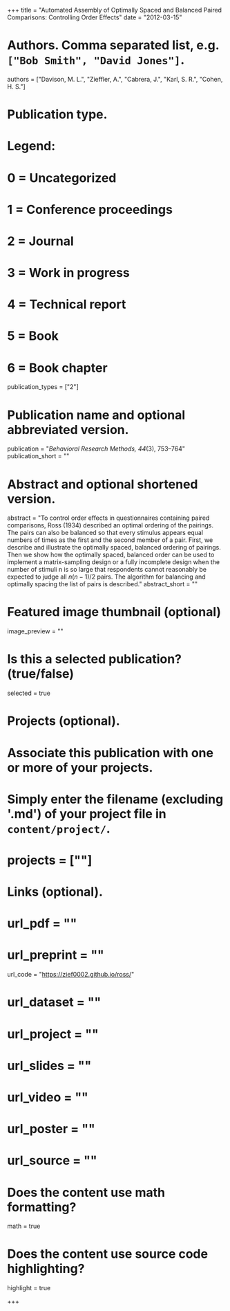 +++
title = "Automated Assembly of Optimally Spaced and Balanced Paired Comparisons: Controlling Order Effects"
date = "2012-03-15"

# Authors. Comma separated list, e.g. `["Bob Smith", "David Jones"]`.
authors = ["Davison, M. L.", "Zieffler, A.",  "Cabrera, J.", "Karl, S. R.", "Cohen, H. S."]

# Publication type.
# Legend:
# 0 = Uncategorized
# 1 = Conference proceedings
# 2 = Journal
# 3 = Work in progress
# 4 = Technical report
# 5 = Book
# 6 = Book chapter
publication_types = ["2"]

# Publication name and optional abbreviated version.
publication = "*Behavioral Research Methods, 44*(3), 753&ndash;764"
publication_short = ""

# Abstract and optional shortened version.
abstract = "To control order effects in questionnaires containing paired comparisons, Ross (1934) described an optimal ordering of the pairings. The pairs can also be balanced so that every stimulus appears equal numbers of times as the first and the second member of a pair. First, we describe and illustrate the optimally spaced, balanced ordering of pairings. Then we show how the optimally spaced, balanced order can be used to implement a matrix-sampling design or a fully incomplete design when the number of stimuli n is so large that respondents cannot reasonably be expected to judge all $n(n - 1)/2$ pairs. The algorithm for balancing and optimally spacing the list of pairs is described."
abstract_short = ""

# Featured image thumbnail (optional)
image_preview = ""

# Is this a selected publication? (true/false)
selected = true

# Projects (optional).
#   Associate this publication with one or more of your projects.
#   Simply enter the filename (excluding '.md') of your project file in `content/project/`.
# projects = [""]

# Links (optional).
# url_pdf = ""
# url_preprint = ""
url_code = "https://zief0002.github.io/ross/"
# url_dataset = ""
# url_project = ""
# url_slides = ""
# url_video = ""
# url_poster = ""
# url_source = ""

# Does the content use math formatting?
math = true

# Does the content use source code highlighting?
highlight = true

+++

